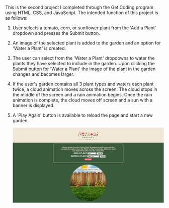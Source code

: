 This is the second project I completed through the Get Coding program using HTML, CSS, and JavaScript. The intended function of this project is as follows:

1. User selects a tomato, corn, or sunflower plant from the 'Add a Plant' dropdown and presses the Submit button.
2. An image of the selected plant is added to the garden and an option for 'Water a Plant' is created.
3. The user can select from the 'Water a Plant' dropdowns to water the plants they have selected to include in the garden. Upon clicking the Submit button for 'Water a Plant' the image of the plant in the garden changes and becomes larger.
4. If the user's garden contains all 3 plant types and waters each plant twice, a cloud animation moves across the screen. The cloud stops in the middle of the screen and a rain animation begins. Once the rain animation is complete, the cloud moves off screen and a sun with a banner is displayed.
5. A 'Play Again' button is available to reload the page and start a new garden.

   ![alt text](https://github.com/kbaillieul/Garden/blob/master/Capture.JPG?raw=true)
